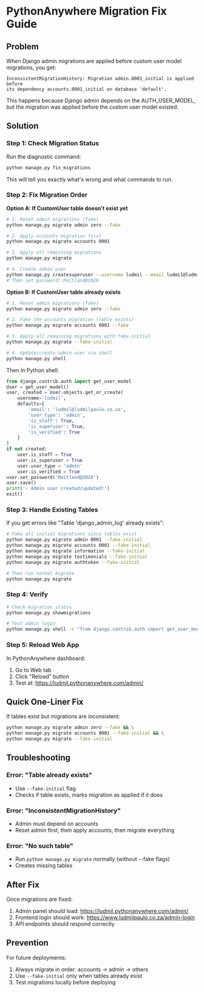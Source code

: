 # PythonAnywhere Migration Fix Guide

## Problem

When Django admin migrations are applied before custom user model migrations, you get:
```
InconsistentMigrationHistory: Migration admin.0001_initial is applied before 
its dependency accounts.0001_initial on database 'default'.
```

This happens because Django admin depends on the AUTH_USER_MODEL, but the migration was applied before the custom user model existed.

## Solution

### Step 1: Check Migration Status

Run the diagnostic command:
```bash
python manage.py fix_migrations
```

This will tell you exactly what's wrong and what commands to run.

### Step 2: Fix Migration Order

**Option A: If CustomUser table doesn't exist yet**

```bash
# 1. Reset admin migrations (fake)
python manage.py migrate admin zero --fake

# 2. Apply accounts migration first
python manage.py migrate accounts 0001

# 3. Apply all remaining migrations
python manage.py migrate

# 4. Create admin user
python manage.py createsuperuser --username ludmil --email ludmil@ludmilpaulo.co.za
# Then set password: Maitland@2026
```

**Option B: If CustomUser table already exists**

```bash
# 1. Reset admin migrations (fake)
python manage.py migrate admin zero --fake

# 2. Fake the accounts migration (table exists)
python manage.py migrate accounts 0001 --fake

# 3. Apply all remaining migrations with fake-initial
python manage.py migrate --fake-initial

# 4. Update/create admin user via shell
python manage.py shell
```

Then in Python shell:
```python
from django.contrib.auth import get_user_model
User = get_user_model()
user, created = User.objects.get_or_create(
    username='ludmil',
    defaults={
        'email': 'ludmil@ludmilpaulo.co.za',
        'user_type': 'admin',
        'is_staff': True,
        'is_superuser': True,
        'is_verified': True
    }
)
if not created:
    user.is_staff = True
    user.is_superuser = True
    user.user_type = 'admin'
    user.is_verified = True
user.set_password('Maitland@2026')
user.save()
print('✓ Admin user created/updated!')
exit()
```

### Step 3: Handle Existing Tables

If you get errors like "Table 'django_admin_log' already exists":

```bash
# Fake all initial migrations since tables exist
python manage.py migrate admin 0001 --fake-initial
python manage.py migrate accounts 0001 --fake-initial
python manage.py migrate information --fake-initial
python manage.py migrate testimonials --fake-initial
python manage.py migrate authtoken --fake-initial

# Then run normal migrate
python manage.py migrate
```

### Step 4: Verify

```bash
# Check migration status
python manage.py showmigrations

# Test admin login
python manage.py shell -c "from django.contrib.auth import get_user_model; User = get_user_model(); print('CustomUser exists:', User.objects.filter(username='ludmil').exists())"
```

### Step 5: Reload Web App

In PythonAnywhere dashboard:
1. Go to Web tab
2. Click "Reload" button
3. Test at: https://ludmil.pythonanywhere.com/admin/

## Quick One-Liner Fix

If tables exist but migrations are inconsistent:

```bash
python manage.py migrate admin zero --fake && \
python manage.py migrate accounts 0001 --fake-initial && \
python manage.py migrate --fake-initial
```

## Troubleshooting

### Error: "Table already exists"
- Use `--fake-initial` flag
- Checks if table exists, marks migration as applied if it does

### Error: "InconsistentMigrationHistory"
- Admin must depend on accounts
- Reset admin first, then apply accounts, then migrate everything

### Error: "No such table"
- Run `python manage.py migrate` normally (without --fake flags)
- Creates missing tables

## After Fix

Once migrations are fixed:
1. Admin panel should load: https://ludmil.pythonanywhere.com/admin/
2. Frontend login should work: https://www.ludmilpaulo.co.za/admin-login
3. API endpoints should respond correctly

## Prevention

For future deployments:
1. Always migrate in order: accounts → admin → others
2. Use `--fake-initial` only when tables already exist
3. Test migrations locally before deploying

